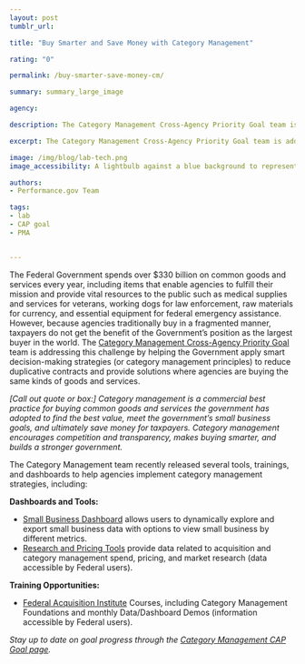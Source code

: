 ```yaml
---
layout: post
tumblr_url:

title: "Buy Smarter and Save Money with Category Management"

rating: "0"

permalink: /buy-smarter-save-money-cm/

summary: summary_large_image

agency:

description: The Category Management Cross-Agency Priority Goal team is addressing this challenge by helping the Government apply smart decision-making strategies (or category management principles) to reduce duplicative contracts and provide solutions where agencies are buying the same kinds of goods and services.

excerpt: The Category Management Cross-Agency Priority Goal team is addressing this challenge by helping the Government apply smart decision-making strategies (or category management principles) to reduce duplicative contracts and provide solutions where agencies are buying the same kinds of goods and services.

image: /img/blog/lab-tech.png
image_accessibility: A lightbulb against a blue background to represent inventive ideas

authors:
- Performance.gov Team

tags:
- lab
- CAP goal
- PMA


---
```

The Federal Government spends over $330 billion on common goods and services every year, including items that enable agencies to fulfill their mission and provide vital resources to the public such as medical supplies and services for veterans, working dogs for law enforcement, raw materials for currency, and essential equipment for federal emergency assistance. However, because agencies traditionally buy in a fragmented manner, taxpayers do not get the benefit of the Government’s position as the largest buyer in the world. The [Category Management Cross-Agency Priority Goal](https://www.performance.gov/CAP/category-management/) team is addressing this challenge by helping the Government apply smart decision-making strategies (or category management principles) to reduce duplicative contracts and provide solutions where agencies are buying the same kinds of goods and services.

*[Call out quote or box:] Category management is a commercial best practice for buying common goods and services the government has adopted to find the best value, meet the government’s small business goals, and ultimately save money for taxpayers. Category management encourages competition and transparency, makes buying smarter, and builds a stronger government.*

The Category Management team recently released several tools, trainings, and dashboards to help agencies implement category management strategies, including:

**Dashboards and Tools:**
- [Small Business Dashboard](https://d2d.gsa.gov/report/government-wide-category-management-oversight-performance-management-tools) allows users to dynamically explore and export small business data with options to view small business by different metrics.
- [Research and Pricing Tools](https://hallways.cap.gsa.gov/app/#/gateway/data-visualizations-dashboards-reports/tab/articles41) provide data related to acquisition and category management spend, pricing, and market research (data accessible by Federal users).

**Training Opportunities:**
- [Federal Acquisition Institute](https://www.fai.gov/announcements/category-management-online-learning-opportunities) Courses, including Category Management Foundations and monthly Data/Dashboard Demos (information accessible by Federal users).

*Stay up to date on goal progress through the [Category Management CAP Goal page](https://www.performance.gov/CAP/category-management/).*
